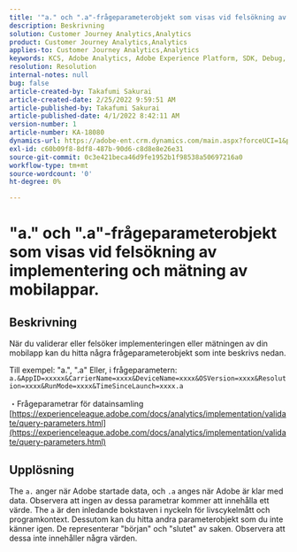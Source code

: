 ```yaml
---
title: '"a." och ".a"-frågeparameterobjekt som visas vid felsökning av implementering och mätning av mobilappar.'
description: Beskrivning
solution: Customer Journey Analytics,Analytics
product: Customer Journey Analytics,Analytics
applies-to: Customer Journey Analytics,Analytics
keywords: KCS, Adobe Analytics, Adobe Experience Platform, SDK, Debug, Query Parameters
resolution: Resolution
internal-notes: null
bug: false
article-created-by: Takafumi Sakurai
article-created-date: 2/25/2022 9:59:51 AM
article-published-by: Takafumi Sakurai
article-published-date: 4/1/2022 8:42:11 AM
version-number: 1
article-number: KA-18080
dynamics-url: https://adobe-ent.crm.dynamics.com/main.aspx?forceUCI=1&pagetype=entityrecord&etn=knowledgearticle&id=8e2808ab-2196-ec11-b400-000d3a58ba2e
exl-id: c60b09f8-8df8-487b-90d6-c8d8e8e26e31
source-git-commit: 0c3e421beca46d9fe1952b1f98538a50697216a0
workflow-type: tm+mt
source-wordcount: '0'
ht-degree: 0%

---
```


# &quot;a.&quot; och &quot;.a&quot;-frågeparameterobjekt som visas vid felsökning av implementering och mätning av mobilappar.

## Beskrivning


När du validerar eller felsöker implementeringen eller mätningen av din mobilapp kan du hitta några frågeparameterobjekt som inte beskrivs nedan.

Till exempel: &quot;a.&quot;, &quot;.a&quot; Eller, i frågeparametern: `a.&AppID=xxxxx&CarrierName=xxxx&DeviceName=xxxx&OSVersion=xxxx&Resolution=xxxx&RunMode=xxxx&TimeSinceLaunch=xxxx.a `

・Frågeparametrar för datainsamling
[https://experienceleague.adobe.com/docs/analytics/implementation/validate/query-parameters.html](https://experienceleague.adobe.com/docs/analytics/implementation/validate/query-parameters.html)




## Upplösning


The `a.` anger när Adobe startade data, och `.a` anges när Adobe är klar med data. Observera att ingen av dessa parametrar kommer att innehålla ett värde. The `a` är den inledande bokstaven i nyckeln för livscykelmått och programkontext. Dessutom kan du hitta andra parameterobjekt som du inte känner igen. De representerar &quot;början&quot; och &quot;slutet&quot; av saken. Observera att dessa inte innehåller några värden.
